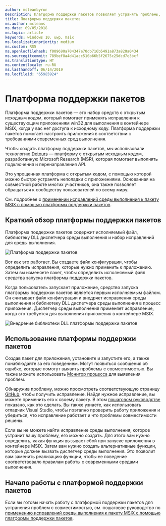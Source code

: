 ```yaml
---
author: mcleanbyron
Description: Платформа поддержки пакетов позволяет устранять проблемы, препятствующие выполнению классических приложений в контейнере MSIX.
title: Платформа поддержки пакетов
ms.author: mcleans
ms.date: 09/05/2018
ms.topic: article
keywords: windows 10, uwp, msix
ms.localizationpriority: medium
ms.custom: RS5
ms.openlocfilehash: f009690a704347e70db716b5491a873a820a0434
ms.sourcegitcommit: 789bef8a4d41acc516b66b5f2675c25dcd7c3bcf
ms.translationtype: HT
ms.contentlocale: ru-RU
ms.lasthandoff: 06/14/2019
ms.locfileid: "65985924"
---
```

# <a name="package-support-framework"></a>Платформа поддержки пакетов

Платформа поддержки пакетов — это набор средств с открытым исходным кодом, который помогает применять исправления к существующим приложениям win32 для выполнения в контейнере MSIX, когда у вас нет доступа к исходному коду. Платформа поддержки пакетов помогает настроить приложения в соответствии с требованиями современных сред выполнения.

Чтобы создать платформу поддержки пакетов, мы использовали технологию [Detours](https://www.microsoft.com/en-us/research/project/detours) — платформу с открытым исходным кодом, разработанную Microsoft Research (MSR), которая помогает выполнять подключения и перенаправления API.

Это упрощенная платформа с открытым кодом, с помощью которой можно быстро устранять неполадки с приложениями. Основанная на совместной работе многих участников, она также позволяет обращаться к сообществу пользователей по всему миру.

См. подробнее о [применении исправлений среды выполнения к пакету MSIX с помощью платформы поддержки пакетов](https://docs.microsoft.com/windows/uwp/porting/package-support-framework).

## <a name="a-quick-look-inside-of-the-package-support-framework"></a>Краткий обзор платформы поддержки пакетов

Платформа поддержки пакетов содержит исполняемый файл, библиотеку DLL диспетчера среды выполнения и набор исправлений для среды выполнения.

![Платформа поддержки пакетов](images/package-support-framework.png)

Вот как это работает. Вы создаете файл конфигурации, чтобы определить исправления, которые нужно применить к приложению. Затем вы изменяете пакет, чтобы определить исполняемый файл средства запуска платформы поддержки пакетов.

Когда пользователь запускает приложение, средство запуска платформы поддержки пакетов является первым исполняемым файлом. Он считывает файл конфигурации и внедряет исправления среды выполнения и библиотеку DLL диспетчера среды выполнения в процесс приложения. Диспетчер среды выполнения применяет исправление, когда это требуется для выполнения приложения в контейнере MSIX.

![Внедрение библиотеки DLL платформы поддержки пакетов](images/package-support-framework-2.png)

## <a name="how-to-use-the-package-support-framework"></a>Использование платформы поддержки пакетов

Создав пакет для приложения, установите и запустите его, а также понаблюдайте за его поведением. Могут появиться сообщения об ошибке, которые помогут выявить проблемы с совместимостью. Вы также можете использовать [Монитор процесса](https://docs.microsoft.com/sysinternals/downloads/procmon) для выявления проблем.

Обнаружив проблему, можно просмотреть соответствующую страницу [GitHub](https://github.com/Microsoft/MSIX-PackageSupportFramework/), чтобы получить исправление. Найдя нужное исправление, вы можете применить его к своему пакету. В этом [пошаговом руководстве](https://docs.microsoft.com/windows/uwp/porting/package-support-framework) показано, как это сделать. Вы также узнаете, как использовать отладчик Visual Studio, чтобы поэтапно проверить работу приложения и убедиться, что исправление работает и что проблемы совместимости решены.

Если вы не можете найти исправление среды выполнения, которое устранит вашу проблему, его можно создать. Для этого вам нужно определить, какая функция вызывает сбой при запуске приложения в контейнере MSIX. Затем вам нужно создать альтернативные функции, которые должен вызвать диспетчер среды выполнения. Это позволит вам заменить реализацию функции, чтобы ее поведение соответствовало правилам работы с современными средами выполнения.

## <a name="get-started-with-the-package-support-framework"></a>Начало работы с платформой поддержки пакетов

Если вы готовы начать работу с платформой поддержки пакетов для устранения проблем с совместимостью, см. пошаговое руководство по [применению исправлений среды выполнения к пакету MSIX с помощью платформы поддержки пакетов](https://docs.microsoft.com/windows/uwp/porting/package-support-framework).
